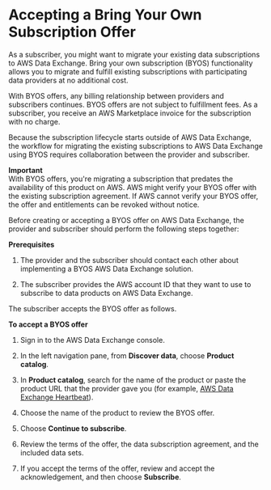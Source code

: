 # Accepting a Bring Your Own Subscription Offer<a name="subscribe-to-byos-offer"></a>

As a subscriber, you might want to migrate your existing data subscriptions to AWS Data Exchange\. Bring your own subscription \(BYOS\) functionality allows you to migrate and fulfill existing subscriptions with participating data providers at no additional cost\.

With BYOS offers, any billing relationship between providers and subscribers continues\. BYOS offers are not subject to fulfillment fees\. As a subscriber, you receive an AWS Marketplace invoice for the subscription with no charge\.

Because the subscription lifecycle starts outside of AWS Data Exchange, the workflow for migrating the existing subscriptions to AWS Data Exchange using BYOS requires collaboration between the provider and subscriber\.

**Important**  
With BYOS offers, you're migrating a subscription that predates the availability of this product on AWS\. AWS might verify your BYOS offer with the existing subscription agreement\. If AWS cannot verify your BYOS offer, the offer and entitlements can be revoked without notice\.

Before creating or accepting a BYOS offer on AWS Data Exchange, the provider and subscriber should perform the following steps together:

**Prerequisites**

1. The provider and the subscriber should contact each other about implementing a BYOS AWS Data Exchange solution\.

1. The subscriber provides the AWS account ID that they want to use to subscribe to data products on AWS Data Exchange\.

The subscriber accepts the BYOS offer as follows\.

**To accept a BYOS offer**

1. Sign in to the AWS Data Exchange console\.

1. In the left navigation pane, from **Discover data**, choose **Product catalog**\.

1. In **Product catalog**, search for the name of the product or paste the product URL that the provider gave you \(for example, [AWS Data Exchange Heartbeat](https://console.aws.amazon.com/dataexchange/home?region=us-east-1#/products/prodview-yhh6jo2dubhsy)\)\.

1. Choose the name of the product to review the BYOS offer\.

1. Choose **Continue to subscribe**\.

1. Review the terms of the offer, the data subscription agreement, and the included data sets\.

1. If you accept the terms of the offer, review and accept the acknowledgement, and then choose **Subscribe**\.